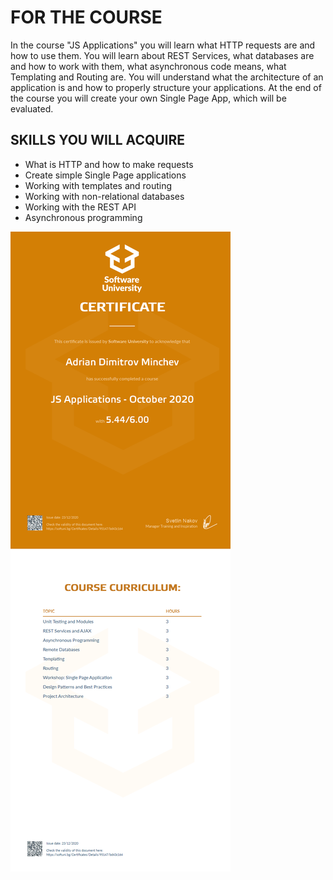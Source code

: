 FOR THE COURSE
=

In the course "JS Applications" you will learn what HTTP requests are and how to use them. 
You will learn about REST Services, what databases are and how to work with them, what asynchronous code means, what Templating and Routing are.
You will understand what the architecture of an application is and how to properly structure your applications. 
At the end of the course you will create your own Single Page App, which will be evaluated.

SKILLS YOU WILL ACQUIRE
-

- What is HTTP and how to make requests
- Create simple Single Page applications
- Working with templates and routing
- Working with non-relational databases
- Working with the REST API
- Asynchronous programming



![JS Applications- October 2020 - Certificate.jpeg](https://github.com/Exodio/Software-University-SoftUni/blob/master/Certifications/JS%20Applications%20-%20October%202020%20-%20Certificate.jpeg)
